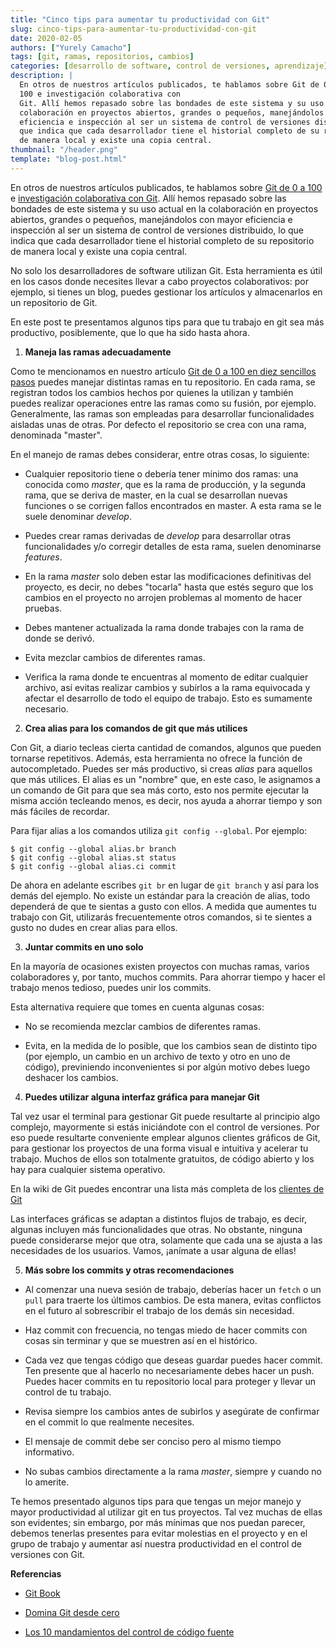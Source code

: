 ```yaml
---
title: "Cinco tips para aumentar tu productividad con Git"
slug: cinco-tips-para-aumentar-tu-productividad-con-git
date: 2020-02-05
authors: ["Yurely Camacho"]
tags: [git, ramas, repositorios, cambios]
categories: [desarrollo de software, control de versiones, aprendizaje]
description: |
  En otros de nuestros artículos publicados, te hablamos sobre Git de 0 a
  100 e investigación colaborativa con
  Git. Allí hemos repasado sobre las bondades de este sistema y su uso actual en la
  colaboración en proyectos abiertos, grandes o pequeños, manejándolos con mayor
  eficiencia e inspección al ser un sistema de control de versiones distribuido, lo
  que indica que cada desarrollador tiene el historial completo de su repositorio
  de manera local y existe una copia central.
thumbnail: "/header.png"
template: "blog-post.html"
---
```


<!-- # Cinco tips para aumentar tu productividad con Git -->
<!-- **Por Yurely Camacho** -->

En otros de nuestros artículos publicados, te hablamos sobre
[Git de 0 a 100](/blog/git-de-en-diez-sencillos-pasos/)
e
[investigación colaborativa con Git](/blog/investigacion-colaborativa-con-git/).
Allí hemos repasado sobre las bondades de este sistema y su uso actual en la
colaboración en proyectos abiertos, grandes o pequeños, manejándolos con mayor
eficiencia e inspección al ser un sistema de control de versiones distribuido,
lo que indica que cada desarrollador tiene el historial completo de su
repositorio de manera local y existe una copia central.

<!-- TEASER_END -->

No solo los desarrolladores de software utilizan Git. Esta herramienta es útil
en los casos donde necesites llevar a cabo proyectos colaborativos: por ejemplo,
si tienes un blog, puedes gestionar los artículos y almacenarlos en un
repositorio de Git.

En este post te presentamos algunos tips para que tu trabajo en git sea más
productivo, posiblemente, que lo que ha sido hasta ahora.

1. **Maneja las ramas adecuadamente**

Como te mencionamos en nuestro artículo
[Git de 0 a 100 en diez sencillos pasos](/blog/git-de-en-diez-sencillos-pasos/)
puedes manejar distintas ramas en tu repositorio. En cada rama, se registran
todos los cambios hechos por quienes la utilizan y también puedes realizar
operaciones entre las ramas como su fusión, por ejemplo. Generalmente, las ramas
son empleadas para desarrollar funcionalidades aisladas unas de otras. Por
defecto el repositorio se crea con una rama, denominada "master".

En el manejo de ramas debes considerar, entre otras cosas, lo siguiente:

- Cualquier repositorio tiene o debería tener mínimo dos ramas: una conocida
  como _master_, que es la rama de producción, y la segunda rama, que se deriva
  de master, en la cual se desarrollan nuevas funciones o se corrigen fallos
  encontrados en master. A esta rama se le suele denominar _develop_.

- Puedes crear ramas derivadas de _develop_ para desarrollar otras
  funcionalidades y/o corregir detalles de esta rama, suelen denominarse
  _features_.

- En la rama _master_ solo deben estar las modificaciones definitivas del
  proyecto, es decir, no debes "tocarla" hasta que estés seguro que los cambios
  en el proyecto no arrojen problemas al momento de hacer pruebas.

- Debes mantener actualizada la rama donde trabajes con la rama de donde se
  derivó.

- Evita mezclar cambios de diferentes ramas.

- Verifica la rama donde te encuentras al momento de editar cualquier archivo,
  así evitas realizar cambios y subirlos a la rama equivocada y afectar el
  desarrollo de todo el equipo de trabajo. Esto es sumamente necesario.

2. **Crea alias para los comandos de git que más utilices**

Con Git, a diario tecleas cierta cantidad de comandos, algunos que pueden
tornarse repetitivos. Además, esta herramienta no ofrece la función de
autocompletado. Puedes ser más productivo, si creas _alias_ para aquellos que
más utilices. El alias es un "nombre" que, en este caso, le asignamos a un
comando de Git para que sea más corto, esto nos permite ejecutar la misma acción
tecleando menos, es decir, nos ayuda a ahorrar tiempo y son más fáciles de
recordar.

Para fijar alias a los comandos utiliza `git config --global`. Por ejemplo:

```
$ git config --global alias.br branch
$ git config --global alias.st status
$ git config --global alias.ci commit
```

De ahora en adelante escribes `git br` en lugar de `git branch` y así para los
demás del ejemplo. No existe un estándar para la creación de alias, todo
dependerá de que te sientas a gusto con ellos. A medida que aumentes tu trabajo
con Git, utilizarás frecuentemente otros comandos, si te sientes a gusto no
dudes en crear alias para ellos.

3. **Juntar commits en uno solo**

En la mayoría de ocasiones existen proyectos con muchas ramas, varios
colaboradores y, por tanto, muchos commits. Para ahorrar tiempo y hacer el
trabajo menos tedioso, puedes unir los commits.

Esta alternativa requiere que tomes en cuenta algunas cosas:

- No se recomienda mezclar cambios de diferentes ramas.

- Evita, en la medida de lo posible, que los cambios sean de distinto tipo (por
  ejemplo, un cambio en un archivo de texto y otro en uno de código),
  previniendo inconvenientes si por algún motivo debes luego deshacer los
  cambios.

4. **Puedes utilizar alguna interfaz gráfica para manejar Git**

Tal vez usar el terminal para gestionar Git puede resultarte al principio algo
complejo, mayormente si estás iniciándote con el control de versiones. Por eso
puede resultarte conveniente emplear algunos clientes gráficos de Git, para
gestionar los proyectos de una forma visual e intuitiva y acelerar tu trabajo.
Muchos de ellos son totalmente gratuitos, de código abierto y los hay para
cualquier sistema operativo.

En la wiki de Git puedes encontrar una lista más completa de los
[clientes de Git](https://git.wiki.kernel.org/index.php/Interfaces,_frontends,_and_tools#Graphical_Interfaces)

Las interfaces gráficas se adaptan a distintos flujos de trabajo, es decir,
algunas incluyen más funcionalidades que otras. No obstante, ninguna puede
considerarse mejor que otra, solamente que cada una se ajusta a las necesidades
de los usuarios. Vamos, ¡anímate a usar alguna de ellas!

5. **Más sobre los commits y otras recomendaciones**

- Al comenzar una nueva sesión de trabajo, deberías hacer un `fetch` o un `pull`
  para traerte los últimos cambios. De esta manera, evitas conflictos en el
  futuro al sobrescribir el trabajo de los demás sin necesidad.

- Haz commit con frecuencia, no tengas miedo de hacer commits con cosas sin
  terminar y que se muestren así en el histórico.

- Cada vez que tengas código que deseas guardar puedes hacer commit. Ten
  presente que al hacerlo no necesariamente debes hacer un push. Puedes hacer
  commits en tu repositorio local para proteger y llevar un control de tu
  trabajo.

- Revisa siempre los cambios antes de subirlos y asegúrate de confirmar en el
  commit lo que realmente necesites.

- El mensaje de commit debe ser conciso pero al mismo tiempo informativo.

- No subas cambios directamente a la rama _master_, siempre y cuando no lo
  amerite.

Te hemos presentado algunos tips para que tengas un mejor manejo y mayor
productividad al utilizar git en tus proyectos. Tal vez muchas de ellas son
evidentes; sin embargo, por más mínimas que nos puedan parecer, debemos tenerlas
presentes para evitar molestias en el proyecto y en el grupo de trabajo y
aumentar así nuestra productividad en el control de versiones con Git.

**Referencias**

- [Git Book](https://git-scm.com/book/es/v2)

- [Domina Git desde cero](https://sargantanacode.es/post/using-git-aliases-to-increase-our-productivity)

- [Los 10 mandamientos del control de código fuente](https://www.campusmvp.es/recursos/post/los-10-mandamientos-del-control-de-codigo-fuente.aspx)
